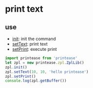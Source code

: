 # print text <Badge type="danger" text="beta" />

## use

 - [init](/src/api/zpl#init): init the command
 - [setText](/src/api/zpl#settext): print text
 - [setPrint](/src/api/zpl#setprint): execute print

```js
import printease from 'printease'
let zpl = new printease.zpl.ZplLib()
zpl.init()
zpl.setText(10, 10, 'hello printease')
zpl.setPrint()
console.log(zpl.getBuffer())
```